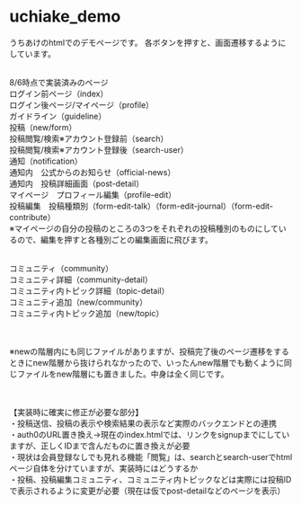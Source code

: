 # uchiake_demo
うちあけのhtmlでのデモページです。
各ボタンを押すと、画面遷移するようにしています。<br><br>

8/6時点で実装済みのページ<br>
ログイン前ページ（index）<br>
ログイン後ページ/マイページ（profile）<br>
ガイドライン（guideline）<br>
投稿（new/form）<br>
投稿閲覧/検索※アカウント登録前（search）<br>
投稿閲覧/検索※アカウント登録後（search-user）<br>
通知（notification）<br>
通知内　公式からのお知らせ（official-news）<br>
通知内　投稿詳細画面（post-detail）<br>
マイページ　プロフィール編集（profile-edit）<br>
投稿編集　投稿種類別（form-edit-talk）（form-edit-journal）（form-edit-contribute）<br>
※マイページの自分の投稿のところの3つをそれぞれの投稿種別のものにしているので、編集を押すと各種別ごとの編集画面に飛びます。<br><br>

コミュニティ（community）<br>
コミュニティ詳細（community-detail）<br>
コミュニティ内トピック詳細（topic-detail）<br>
コミュニティ追加（new/community）<br>
コミュニティ内トピック追加（new/topic）<br><br><br>

※newの階層内にも同じファイルがありますが、投稿完了後のページ遷移をするときにnew階層から抜けられなかったので、いったんnew階層でも動くように同じファイルをnew階層にも置きました。中身は全く同じです。<br><br><br>


【実装時に確実に修正が必要な部分】<br>
・投稿送信、投稿の表示や検索結果の表示など実際のバックエンドとの連携<br>
・auth0のURL置き換え→現在のindex.htmlでは、リンクをsignupまでにしていますが、正しくIDまで含んだものに置き換えが必要<br>
・現状は会員登録なしでも見れる機能「閲覧」は、searchとsearch-userでhtmlページ自体を分けていますが、実装時にはどうするか<br>
・投稿、投稿編集コミュニティ、コミュニティ内トピックなどは実際には投稿IDで表示されるように変更が必要（現在は仮でpost-detailなどのページを表示）<br>
